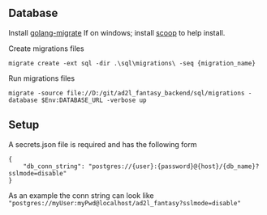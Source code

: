 ## Database
Install [golang-migrate](https://github.com/golang-migrate/migrate)
If on windows; install [scoop](https://scoop.sh/) to help install.

Create migrations files

    migrate create -ext sql -dir .\sql\migrations\ -seq {migration_name}

Run migrations files

    migrate -source file://D:/git/ad2l_fantasy_backend/sql/migrations -database $Env:DATABASE_URL -verbose up



## Setup

A secrets.json file is required and has the following form

    {
        "db_conn_string": "postgres://{user}:{password}@{host}/{db_name}?sslmode=disable"
    }
As an example the conn string can look like `"postgres://myUser:myPwd@localhost/ad2l_fantasy?sslmode=disable"`
